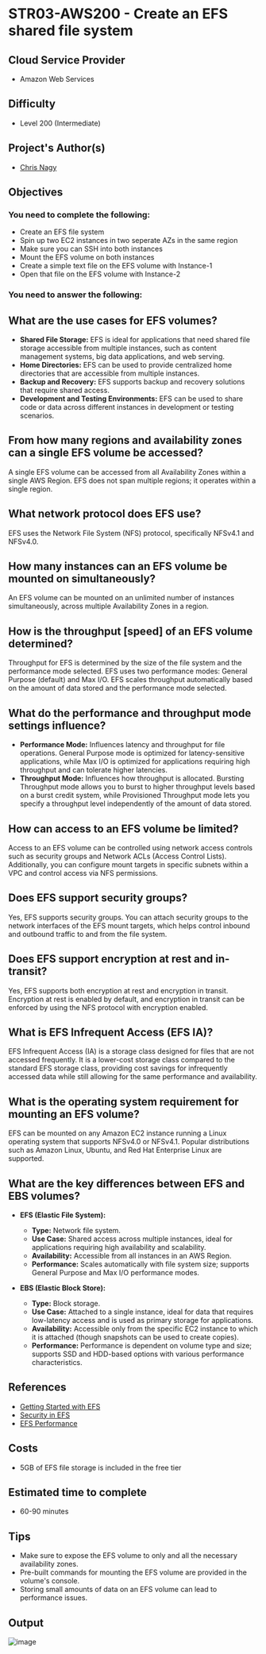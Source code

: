 # STR03-AWS200 - Create an EFS shared file system

## Cloud Service Provider
- Amazon Web Services

## Difficulty
- Level 200 (Intermediate)

## Project's Author(s)
- [Chris Nagy](https://twitter.com/chris_the_nagy)

## Objectives

### You need to complete the following:

- Create an EFS file system
- Spin up two EC2 instances in two seperate AZs in the same region
- Make sure you can SSH into both instances
- Mount the EFS volume on both instances
- Create a simple text file on the EFS volume with Instance-1
- Open that file on the EFS volume with Instance-2

### You need to answer the following:

## What are the use cases for EFS volumes?

- **Shared File Storage:** EFS is ideal for applications that need shared file storage accessible from multiple instances, such as content management systems, big data applications, and web serving.
- **Home Directories:** EFS can be used to provide centralized home directories that are accessible from multiple instances.
- **Backup and Recovery:** EFS supports backup and recovery solutions that require shared access.
- **Development and Testing Environments:** EFS can be used to share code or data across different instances in development or testing scenarios.

## From how many regions and availability zones can a single EFS volume be accessed?

A single EFS volume can be accessed from all Availability Zones within a single AWS Region. EFS does not span multiple regions; it operates within a single region.

## What network protocol does EFS use?

EFS uses the Network File System (NFS) protocol, specifically NFSv4.1 and NFSv4.0.

## How many instances can an EFS volume be mounted on simultaneously?

An EFS volume can be mounted on an unlimited number of instances simultaneously, across multiple Availability Zones in a region.

## How is the throughput [speed] of an EFS volume determined?

Throughput for EFS is determined by the size of the file system and the performance mode selected. EFS uses two performance modes: General Purpose (default) and Max I/O. EFS scales throughput automatically based on the amount of data stored and the performance mode selected.

## What do the performance and throughput mode settings influence?

- **Performance Mode:** Influences latency and throughput for file operations. General Purpose mode is optimized for latency-sensitive applications, while Max I/O is optimized for applications requiring high throughput and can tolerate higher latencies.
- **Throughput Mode:** Influences how throughput is allocated. Bursting Throughput mode allows you to burst to higher throughput levels based on a burst credit system, while Provisioned Throughput mode lets you specify a throughput level independently of the amount of data stored.

## How can access to an EFS volume be limited?

Access to an EFS volume can be controlled using network access controls such as security groups and Network ACLs (Access Control Lists). Additionally, you can configure mount targets in specific subnets within a VPC and control access via NFS permissions.

## Does EFS support security groups?

Yes, EFS supports security groups. You can attach security groups to the network interfaces of the EFS mount targets, which helps control inbound and outbound traffic to and from the file system.

## Does EFS support encryption at rest and in-transit?

Yes, EFS supports both encryption at rest and encryption in transit. Encryption at rest is enabled by default, and encryption in transit can be enforced by using the NFS protocol with encryption enabled.

## What is EFS Infrequent Access (EFS IA)?

EFS Infrequent Access (IA) is a storage class designed for files that are not accessed frequently. It is a lower-cost storage class compared to the standard EFS storage class, providing cost savings for infrequently accessed data while still allowing for the same performance and availability.

## What is the operating system requirement for mounting an EFS volume?

EFS can be mounted on any Amazon EC2 instance running a Linux operating system that supports NFSv4.0 or NFSv4.1. Popular distributions such as Amazon Linux, Ubuntu, and Red Hat Enterprise Linux are supported.

## What are the key differences between EFS and EBS volumes?

- **EFS (Elastic File System):**
  - **Type:** Network file system.
  - **Use Case:** Shared access across multiple instances, ideal for applications requiring high availability and scalability.
  - **Availability:** Accessible from all instances in an AWS Region.
  - **Performance:** Scales automatically with file system size; supports General Purpose and Max I/O performance modes.

- **EBS (Elastic Block Store):**
  - **Type:** Block storage.
  - **Use Case:** Attached to a single instance, ideal for data that requires low-latency access and is used as primary storage for applications.
  - **Availability:** Accessible only from the specific EC2 instance to which it is attached (though snapshots can be used to create copies).
  - **Performance:** Performance is dependent on volume type and size; supports SSD and HDD-based options with various performance characteristics.

## References
- [Getting Started with EFS](https://docs.aws.amazon.com/efs/latest/ug/getting-started.html)
- [Security in EFS](https://docs.aws.amazon.com/efs/latest/ug/security-considerations.html)
- [EFS Performance](https://docs.aws.amazon.com/efs/latest/ug/performance.html)

## Costs
- 5GB of EFS file storage is included in the free tier

## Estimated time to complete
- 60-90 minutes

## Tips
- Make sure to expose the EFS volume to only and all the necessary availability zones.
- Pre-built commands for mounting the EFS volume are provided in the volume's console.
- Storing small amounts of data on an EFS volume can lead to performance issues.

## Output
![image](https://github.com/user-attachments/assets/92fc4845-0734-4ae3-8939-06e503e04c6d)
 
